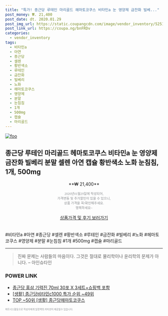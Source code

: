 ```yaml
--- 
title: "특가! 종근당 루테인 마리골드 헤마토코쿠스 비타민a 눈 영양제 금잔화 빌베..." 
post_money: ₩. 21,400 
post_date: dt. 2020.01.29 
post_img_url: https://static.coupangcdn.com/image/vendor_inventory/5251/c4ca3d24771d18266c7e06f591361e64b246ad882b0f20360c476b13006c.jpg 
post_link_url: https://coupa.ng/bnFRDv 
categories: 
  - vendor_inventory 
tags: 
  - 비타민a 
  - 아연 
  - 종근당 
  - 셀렌 
  - 황반색소 
  - 루테인 
  - 금잔화 
  - 빌베리 
  - 노화 
  - 헤마토코쿠스 
  - 영양제 
  - 분말 
  - 눈침침 
  - 1개 
  - 500mg 
  - 캡슐 
  - 마리골드 
--- 
```

[![foo](https://static.coupangcdn.com/image/vendor_inventory/5251/c4ca3d24771d18266c7e06f591361e64b246ad882b0f20360c476b13006c.jpg)](https://coupa.ng/bnFRDv) 

## 종근당 루테인 마리골드 헤마토코쿠스 비타민a 눈 영양제 금잔화 빌베리 분말 셀렌 아연 캡슐 황반색소 노화 눈침침, 1개, 500mg 
<p style="text-align: center;">**₩ 21,400**</p> 
<p style="text-align: center;"><span style="color: #898c8f; font-family: Georgia,Times,serif; font-size: 0.75em;">2020년01월29일에 작성되어, <br>가격변동 및 추가할인이 있을 수 있으니,<br> 상품 가격을 꼭!확인해주세요.<br>행복하세요~</span> 
</p>	 
<div markdown="0" style="text-align: center;"><a href="https://coupa.ng/bnFRDv" class="btn btn--success">상품가격 및 후기 보러가기</a></div> 
<br><br> 
  #비타민a #아연 #종근당 #셀렌 #황반색소 #루테인 #금잔화 #빌베리 #노화 #헤마토코쿠스 #영양제 #분말 #눈침침 #1개 #500mg #캡슐 #마리골드 
<hr> 

> 진짜 문제는 사람들의 마음이다. 그것은 절대로 물리학이나 윤리학의 문제가 아니다. – 아인슈타인 


### POWER LINK

* <a href="https://blog.naver.com/santokki14/221784095299" target="_blank">종근당 홍삼 기력진 70ml 30포 X 3세트+쇼핑백 포함</a>
* <a href="https://blog.naver.com/sakai111/221786535124" target="_blank"> [생활] 종근당비타민c1000 특가 순위 ~49위</a>
* <a href="https://blog.naver.com/an0733/221788546044" target="_blank"> TOP ~50위 [생활] 종근당헤마토코쿠스</a>

<span style="color: #898c8f; font-family: Georgia,Times,serif; font-size: 0.55em;">파트너스활동으로 작성자에게 일정액의 커미션이 제공될수 있습니다.</span> 
